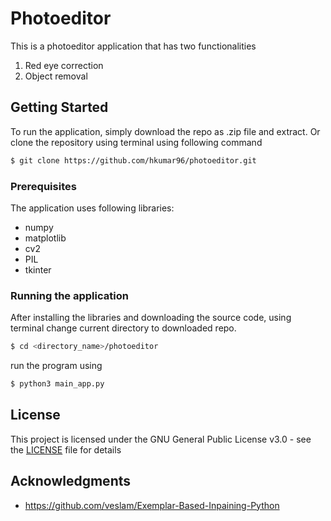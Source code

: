 # Photoeditor

This is a photoeditor application that has two functionalities
1. Red eye correction
2. Object removal

## Getting Started

To run the application, simply download the repo as .zip file and extract. Or clone the repository using terminal using following command
```bash
$ git clone https://github.com/hkumar96/photoeditor.git
```

### Prerequisites

The application uses following libraries:
* numpy
* matplotlib
* cv2
* PIL
* tkinter

### Running the application

After installing the libraries and downloading the source code, using terminal change current directory to downloaded repo.

```bash
$ cd <directory_name>/photoeditor
```

run the program using

```bash
$ python3 main_app.py
```

## License

This project is licensed under the GNU General Public License v3.0 - see the [LICENSE](LICENSE) file for details

## Acknowledgments

* https://github.com/veslam/Exemplar-Based-Inpaining-Python

